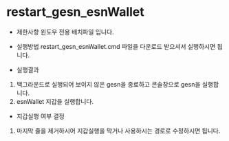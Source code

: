 # restart_gesn_esnWallet

- 제한사항
 윈도우 전용 배치파일 입니다.

- 실행방법
restart_gesn_esnWallet.cmd 파일을 다운로드 받으셔서 실행하시면 됩니다.

- 실행결과
1. 백그라운드로 실행되어 보이지 않은 gesn을 종료하고 콘솔창으로 gesn을 실행합니다.
2. esnWallet 지갑을 실행합니다.

- 지갑실행 여부 결정
1. 마지막 줄을 제거하시어 지갑실행을 막거나 사용하시는 경로로 수정하시면 됩니다.